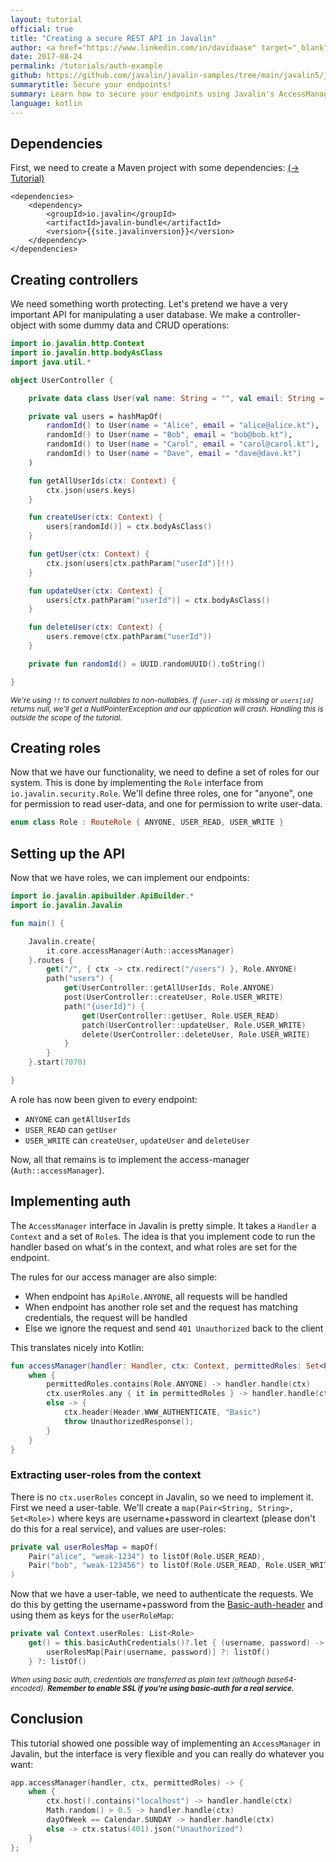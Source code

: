 ```yaml
---
layout: tutorial
official: true
title: "Creating a secure REST API in Javalin"
author: <a href="https://www.linkedin.com/in/davidaase" target="_blank">David Åse</a>
date: 2017-08-24
permalink: /tutorials/auth-example
github: https://github.com/javalin/javalin-samples/tree/main/javalin5/javalin-auth-example
summarytitle: Secure your endpoints!
summary: Learn how to secure your endpoints using Javalin's AccessManager interface
language: kotlin
---
```


## Dependencies

First, we need to create a Maven project with some dependencies: [(→ Tutorial)](/tutorials/maven-setup)

~~~markup
<dependencies>
    <dependency>
        <groupId>io.javalin</groupId>
        <artifactId>javalin-bundle</artifactId>
        <version>{{site.javalinversion}}</version>
    </dependency>
</dependencies>
~~~

## Creating controllers
We need something worth protecting.
Let's pretend we have a very important API for manipulating a user database.
We make a controller-object with some dummy data and CRUD operations:

```kotlin
import io.javalin.http.Context
import io.javalin.http.bodyAsClass
import java.util.*

object UserController {

    private data class User(val name: String = "", val email: String = "")

    private val users = hashMapOf(
        randomId() to User(name = "Alice", email = "alice@alice.kt"),
        randomId() to User(name = "Bob", email = "bob@bob.kt"),
        randomId() to User(name = "Carol", email = "carol@carol.kt"),
        randomId() to User(name = "Dave", email = "dave@dave.kt")
    )

    fun getAllUserIds(ctx: Context) {
        ctx.json(users.keys)
    }

    fun createUser(ctx: Context) {
        users[randomId()] = ctx.bodyAsClass()
    }

    fun getUser(ctx: Context) {
        ctx.json(users[ctx.pathParam("userId")]!!)
    }

    fun updateUser(ctx: Context) {
        users[ctx.pathParam("userId")] = ctx.bodyAsClass()
    }

    fun deleteUser(ctx: Context) {
        users.remove(ctx.pathParam("userId"))
    }

    private fun randomId() = UUID.randomUUID().toString()

}
```

<small><em>We're using `!!` to convert nullables to non-nullables.
If `{user-id}` is missing or `users[id]` returns null, we'll get a NullPointerException
and our application will crash. Handling this is outside the scope of the tutorial.</em></small>

## Creating roles
Now that we have our functionality, we need to define a set of roles for our system.
This is done by implementing the `Role` interface from `io.javalin.security.Role`.
We'll define three roles, one for "anyone", one for permission to read user-data,
and one for permission to write user-data.

```kotlin
enum class Role : RouteRole { ANYONE, USER_READ, USER_WRITE }
```

## Setting up the API
Now that we have roles, we can implement our endpoints:

```kotlin
import io.javalin.apibuilder.ApiBuilder.*
import io.javalin.Javalin

fun main() {

    Javalin.create{
        it.core.accessManager(Auth::accessManager)
    }.routes {
        get("/", { ctx -> ctx.redirect("/users") }, Role.ANYONE)
        path("users") {
            get(UserController::getAllUserIds, Role.ANYONE)
            post(UserController::createUser, Role.USER_WRITE)
            path("{userId}") {
                get(UserController::getUser, Role.USER_READ)
                patch(UserController::updateUser, Role.USER_WRITE)
                delete(UserController::deleteUser, Role.USER_WRITE)
            }
        }
    }.start(7070)

}
```

A role has now been given to every endpoint:
* `ANYONE` can `getAllUserIds`
* `USER_READ` can `getUser`
* `USER_WRITE` can `createUser`, `updateUser` and `deleteUser`

Now, all that remains is to implement the access-manager (`Auth::accessManager`).

## Implementing auth

The `AccessManager` interface in Javalin is pretty simple.
It takes a `Handler` a `Context` and a set of `Role`s.
The idea is that you implement code to run the handler
based on what's in the context, and what roles are set for the endpoint.

The rules for our access manager are also simple:
* When endpoint has `ApiRole.ANYONE`, all requests will be handled
* When endpoint has another role set and the request has matching credentials, the request will be handled
* Else we ignore the request and send `401 Unauthorized` back to the client

This translates nicely into Kotlin:
```kotlin
fun accessManager(handler: Handler, ctx: Context, permittedRoles: Set<RouteRole>) {
    when {
        permittedRoles.contains(Role.ANYONE) -> handler.handle(ctx)
        ctx.userRoles.any { it in permittedRoles } -> handler.handle(ctx)
        else -> {
            ctx.header(Header.WWW_AUTHENTICATE, "Basic")
            throw UnauthorizedResponse();
        }
    }
}
```

### Extracting user-roles from the context
There is no `ctx.userRoles` concept in Javalin, so we need to implement it.
First we need a user-table. We'll create a `map(Pair<String, String>, Set<Role>)` where keys are
username+password in cleartext (please don't do this for a real service), and values are user-roles:

```kotlin
private val userRolesMap = mapOf(
    Pair("alice", "weak-1234") to listOf(Role.USER_READ),
    Pair("bob", "weak-123456") to listOf(Role.USER_READ, Role.USER_WRITE)
)
```

Now that we have a user-table, we need to authenticate the requests.
We do this by getting the username+password from the [Basic-auth-header](https://developer.mozilla.org/en-US/docs/Web/HTTP/Authentication#Basic_authentication_scheme)
and using them as keys for the `userRoleMap`:

```kotlin
private val Context.userRoles: List<Role>
    get() = this.basicAuthCredentials()?.let { (username, password) ->
        userRolesMap[Pair(username, password)] ?: listOf()
    } ?: listOf()
```

<small><em>
When using basic auth, credentials are transferred as plain text (although base64-encoded).
**Remember to enable SSL if you're using basic-auth for a real service.**
</em></small>

## Conclusion
This tutorial showed one possible way of implementing an `AccessManager` in Javalin, but
the interface is very flexible and you can really do whatever you want:
```kotlin
app.accessManager(handler, ctx, permittedRoles) -> {
    when {
        ctx.host().contains("localhost") -> handler.handle(ctx)
        Math.random() > 0.5 -> handler.handle(ctx)
        dayOfWeek == Calendar.SUNDAY -> handler.handle(ctx)
        else -> ctx.status(401).json("Unauthorized")
    }
};
```
